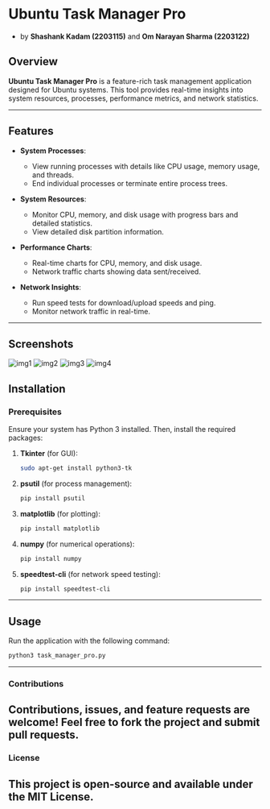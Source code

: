 # Ubuntu Task Manager Pro
- by **Shashank Kadam (2203115)** and **Om Narayan Sharma (2203122)**
## Overview
**Ubuntu Task Manager Pro** is a feature-rich task management application designed for Ubuntu systems. This tool provides real-time insights into system resources, processes, performance metrics, and network statistics.

---

## Features
- **System Processes**: 
  - View running processes with details like CPU usage, memory usage, and threads.
  - End individual processes or terminate entire process trees.
  
- **System Resources**:
  - Monitor CPU, memory, and disk usage with progress bars and detailed statistics.
  - View detailed disk partition information.

- **Performance Charts**:
  - Real-time charts for CPU, memory, and disk usage.
  - Network traffic charts showing data sent/received.

- **Network Insights**:
  - Run speed tests for download/upload speeds and ping.
  - Monitor network traffic in real-time.

---

## Screenshots
![img1](/img/e864025d936fe16caf0302d905937092f8110b39.jpg)
![img2](/img/f8e7aef3fd1849508beee7ce5fe3d485a3fd64b5.jpg)
![img3](/img/707d5a435d5f91b864faf5b87d28d105132cbb2a.jpg)
![img4](/img/dcf6bc689e6df52fab1da73cfe2e3c1ba1e70109.jpg)

## Installation

### Prerequisites
Ensure your system has Python 3 installed. Then, install the required packages:

1. **Tkinter** (for GUI):  
   ```bash
   sudo apt-get install python3-tk
2. **psutil** (for process management):
    ```bash
   pip install psutil
3. **matplotlib** (for plotting):
   ```bash
   pip install matplotlib
4. **numpy** (for numerical operations):
   ```bash
   pip install numpy
5. **speedtest-cli** (for network speed testing):
    ```bash
    pip install speedtest-cli

---

## Usage
Run the application with the following command:
  ```bash
  python3 task_manager_pro.py
  ```

---
### Contributions
Contributions, issues, and feature requests are welcome! Feel free to fork the project and submit pull requests.
---
### License
This project is open-source and available under the MIT License.
---




